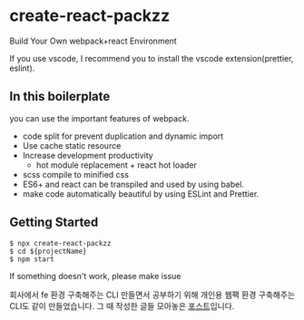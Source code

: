 # create-react-packzz

Build Your Own webpack+react Environment

If you use vscode, I recommend you to install the vscode extension(prettier, eslint).

## In this boilerplate

you can use the important features of webpack.
- code split for prevent duplication and dynamic import
- Use cache static resource
- Increase development productivity
  - hot module replacement + react hot loader
- scss compile to minified css
- ES6+ and react can be transpiled and used by using babel.
- make code automatically beautiful by using ESLint and Prettier.

## Getting Started

```
$ npx create-react-packzz
$ cd ${projectName}
$ npm start
```

If something doesn't work, please make issue


회사에서 fe 환경 구축해주는 CLI 만들면서 공부하기 위해 개인용 웹팩 환경 구축해주는 CLI도 같이 만들었습니다.
그 때 작성한 글들 모아놓은 [포스트](https://hoilzz.github.io/webpack/0-webpack/)입니다.
